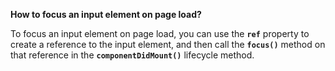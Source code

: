 **How to focus an input element on page load?**

To focus an input element on page load, you can use the **`ref`** property to create a reference to the input element, and then call the **`focus()`** method on that reference in the **`componentDidMount()`** lifecycle method.